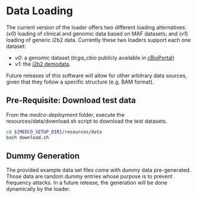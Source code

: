 # Data Loading

The current version of the loader offers two different loading alternatives: \(_v0_\) loading of clinical and genomic data based on MAF datasets; and \(_v1_\) loading of generic i2b2 data. Currently these two loaders support each one dataset:

* _v0_: a genomic dataset \(_tcga\_cbio_ publicly available in [cBioPortal](http://www.cbioportal.org/)\)
* _v1_: the [i2b2 demodata](https://www.i2b2.org/software/repository.html?t=demo&p=15).

Future releases of this software will allow for other arbitrary data sources, given that they follow a specific structure \(e.g. BAM format\).

## Pre-Requisite: Download test data

From the _medco-deployment_ folder, execute the resources/data/download.sh script to download the test datasets.

```bash
cd ${MEDCO_SETUP_DIR}/resources/data
bash download.sh
```

## Dummy Generation

The provided example data set files come with dummy data pre-generated. Those data are random dummy entries whose purpose is to prevent frequency attacks. In a future release, the generation will be done dynamically by the loader.

